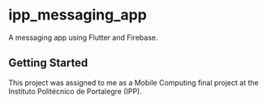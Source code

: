 # ipp_messaging_app

A messaging app using Flutter and Firebase.

## Getting Started

This project was assigned to me as a Mobile Computing final project at the Instituto Politécnico de Portalegre (IPP).
